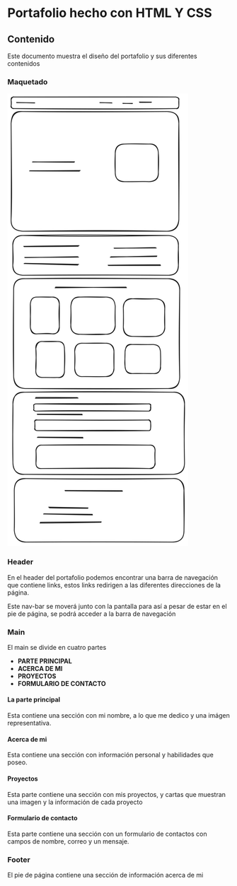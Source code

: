 # Portafolio hecho con HTML Y CSS

## Contenido

Este documento muestra el diseño del portafolio y sus diferentes contenidos

### Maquetado

![Maquetado](./assets/maquetado.svg)

### Header

En el header del portafolio podemos encontrar una barra de navegación que contiene links,
estos links redirigen a las diferentes direcciones de la página.

Este nav-bar se moverá junto con la pantalla para así a pesar de estar en el pie de página,
se podrá acceder a la barra de navegación

### Main

El main se divide en cuatro partes

- **PARTE PRINCIPAL**
- **ACERCA DE MI**
- **PROYECTOS**
- **FORMULARIO DE CONTACTO**

#### La parte principal 

Esta contiene una sección con mi nombre, a lo que me dedico y una imágen representativa.

#### Acerca de mi

Esta contiene una sección con información personal y habilidades que poseo.

#### Proyectos

Esta parte contiene una sección con mis proyectos, y cartas que muestran una imagen y la información de cada
proyecto

#### Formulario de contacto

Esta parte contiene una sección con un formulario de contactos con campos de nombre, correo y un mensaje.

### Footer

El pie de página contiene una sección de información acerca de mi
